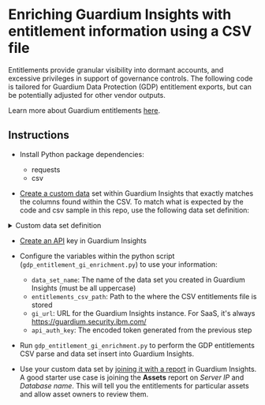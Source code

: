 # Enriching Guardium Insights with entitlement information using a CSV file

Entitlements provide granular visibility into dormant accounts, and excessive privileges 
in support of governance controls. The following code is tailored for Guardium Data Protection (GDP) entitlement 
exports, but can be potentially adjusted for other vendor outputs. 

Learn more about Guardium entitlements 
[here](https://www.ibm.com/security/digital-assets/guardium/data-protection-demo/data-risks/3.html).

## Instructions

- Install Python package dependencies: 
  - requests
  - csv

- [Create a custom data](https://www.ibm.com/docs/en/guardium-insights/saas?topic=integrations-working-data-sets) set 
within Guardium Insights that exactly matches the columns found within the CSV. To match what is expected by the code and csv 
sample in this repo, use the following data set definition:
<details>
<summary>Custom data set definition</summary>

dataset_name: `ENTITLEMENT_INFO`

column name: `Grantee`, column type: `TEXT`, column size: `256`

column name: `Grantee_Type`, column type: `TEXT`, column size: `256`

column name: `Granted_Role`, column type: `TEXT`, column size: `256`

column name: `SqlGuard Timestamp`, column type: `TIMESTAMP`, column size: `10`

column name: `DB Name`, column type: `TEXT`, column size: `256`

column name: `Count of Microsoft SQL Server Role Granted To User And Roles`, column type: `INTEGER`, column size: `4`

column name: `Hostname`, column type: `TEXT`, column size: `256`

column name: `Service name`, column type: `TEXT`, column size: `256`

column name: `Server IP`, column type: `TEXT`, column size: `256`

column name: `Database name`, column type: `TEXT`, column size: `256`

column name: `Port`, column type: `INTEGER`, column size: `4`

Note: The standard Datasource Details column, which contains multiple attributes, has been broken out into individual 
column names to making joining on the column names easier within Guardium Insights reports (later).

</details>


- [Create an API](https://www.ibm.com/docs/en/guardium-insights/saas?topic=configuring-creating-api-keys) key in Guardium Insights

- Configure the variables within the python script (`gdp_entitlement_gi_enrichment.py`) to use your information:
  - `data_set_name`: The name of the data set you created in Guardium Insights (must be all uppercase)
  - `entitlements_csv_path`: Path to the where the CSV entitlements file is stored
  - `gi_url`: URL for the Guardium Insights instance. For SaaS, it's always https://guardium.security.ibm.com/
  - `api_auth_key`: The encoded token generated from the previous step

- Run `gdp_entitlement_gi_enrichment.py` to perform the GDP entitlements CSV parse and data set insert into Guardium Insights.
- Use your custom data set by [joining it with a report](https://www.ibm.com/docs/en/guardium-insights/saas?topic=reports-joining-report-data-custom-data) 
in Guardium Insights. A good starter use case is joining the **Assets** report on *Server IP* and *Database name*. This
will tell you the entitlements for particular assets and allow asset owners to review them.

